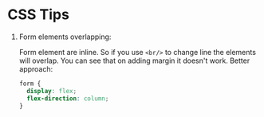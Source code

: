 # CSS Tips

1. Form elements overlapping:
  
    Form element are inline. So if you use `<br/>` to change line the elements will overlap. You can see that on adding margin     it doesn't work. 
    Better approach:
    ```css
    form {
      display: flex;
      flex-direction: column;
    }
    ```
